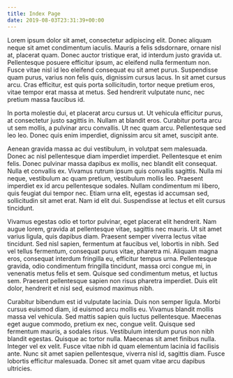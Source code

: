 ```yaml
---
title: Index Page
date: 2019-08-03T23:31:39+00:00
---
```

Lorem ipsum dolor sit amet, consectetur adipiscing elit. Donec aliquam neque sit amet condimentum iaculis. Mauris a felis sdsdornare, ornare nisl at, placerat quam. Donec auctor tristique erat, id interdum justo gravida ut. Pellentesque posuere efficitur ipsum, ac eleifend nulla fermentum non. Fusce vitae nisl id leo eleifend consequat eu sit amet purus. Suspendisse quam purus, varius non felis quis, dignissim cursus lacus. In sit amet cursus arcu. Cras efficitur, est quis porta sollicitudin, tortor neque pretium eros, vitae tempor erat massa at metus. Sed hendrerit vulputate nunc, nec pretium massa faucibus id.

In porta molestie dui, et placerat arcu cursus ut. Ut vehicula efficitur purus, at consectetur justo sagittis in. Nullam at blandit eros. Curabitur porta arcu ut sem mollis, a pulvinar arcu convallis. Ut nec quam arcu. Pellentesque sed leo leo. Donec quis enim imperdiet, dignissim arcu sit amet, suscipit ante.

Aenean gravida massa ac dui vestibulum, in volutpat sem malesuada. Donec ac nisl pellentesque diam imperdiet imperdiet. Pellentesque et enim felis. Donec pulvinar massa dapibus ex mollis, nec blandit elit consequat. Nulla et convallis ex. Vivamus rutrum ipsum quis convallis sagittis. Nulla mi neque, vestibulum ac quam pretium, vestibulum mollis leo. Praesent imperdiet ex id arcu pellentesque sodales. Nullam condimentum mi libero, quis feugiat dui tempor nec. Etiam urna elit, egestas id accumsan sed, sollicitudin sit amet erat. Nam id elit dui. Suspendisse at lectus et elit cursus tincidunt.

Vivamus egestas odio et tortor pulvinar, eget placerat elit hendrerit. Nam augue lorem, gravida at pellentesque vitae, sagittis nec mauris. Ut sit amet varius ligula, quis dapibus diam. Praesent semper viverra lectus vitae tincidunt. Sed nisl sapien, fermentum at faucibus vel, lobortis in nibh. Sed vel tellus fermentum, consequat purus vitae, pharetra mi. Aliquam magna eros, consequat interdum fringilla eu, efficitur tempus urna. Pellentesque gravida, odio condimentum fringilla tincidunt, massa orci congue mi, in venenatis metus felis et sem. Quisque sed condimentum metus, et luctus sem. Praesent pellentesque sapien non risus pharetra imperdiet. Duis elit dolor, hendrerit et nisl sed, euismod maximus nibh.

Curabitur bibendum est id vulputate lacinia. Duis non semper ligula. Morbi cursus euismod diam, id euismod arcu mollis eu. Vivamus blandit mollis massa vel vehicula. Sed mattis sapien quis luctus pellentesque. Maecenas eget augue commodo, pretium ex nec, congue velit. Quisque sed fermentum mauris, a sodales risus. Vestibulum interdum purus non nibh blandit egestas. Quisque ac tortor nulla. Maecenas sit amet finibus nulla. Integer vel ex velit. Fusce vitae nibh id quam elementum lacinia id facilisis ante. Nunc sit amet sapien pellentesque, viverra nisl id, sagittis diam. Fusce lobortis efficitur malesuada. Donec sit amet quam vitae arcu dapibus ultricies.